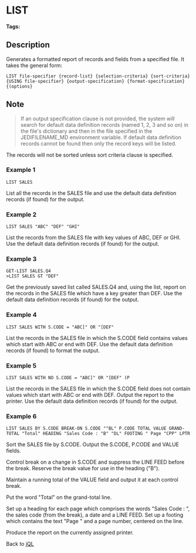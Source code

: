 # LIST

<PageHeader />

**Tags:**
<badge text='jql' vertical='middle' />

## Description

Generates a formatted report of records and fields from a specified file. It takes the general form:

```
LIST file-specifier {record-list} {selection-criteria} {sort-criteria} {USING file-specifier} {output-specification} {format-specification} {(options}
```

## Note

> If an output specification clause is not provided, the system will search for default data definition records (named 1, 2, 3 and so on) in the file's dictionary and then in the file specified in the JEDIFILENAME\_MD environment variable. If default data definition records cannot be found then only the record keys will be listed.

The records will not be sorted unless sort criteria clause is specified.

### Example 1

```
LIST SALES
```

List all the records in the SALES file and use the default data definition records (if found) for the output.

### Example 2

```
LIST SALES "ABC" "DEF" "GHI"
```

List the records from the SALES file with key values of ABC, DEF or GHI. Use the default data definition records (if found) for the output.

### Example 3

```
GET-LIST SALES.Q4
>LIST SALES GT "DEF"
```

Get the previously saved list called SALES.Q4 and, using the list, report on the records in the SALES file which have a key greater than DEF. Use the default data definition records (if found) for the output.

### Example 4

```
LIST SALES WITH S.CODE = "ABC]" OR "[DEF"
```

List the records in the SALES file in which the S.CODE field contains values which start with ABC or end with DEF. Use the default data definition records (if found) to format the output.

### Example 5

```
LIST SALES WITH NO S.CODE = "ABC]" OR "[DEF" (P
```

List the records in the SALES file in which the S.CODE field does not contain values which start with ABC or end with DEF. Output the report to the printer. Use the default data definition records (if found) for the output.

### Example 6

```
LIST SALES BY S.CODE BREAK-ON S.CODE ""BL" P.CODE TOTAL VALUE GRAND-TOTAL "Total" HEADING "Sales Code : "B" "DL" FOOTING " Page "CPP" LPTR
```

Sort the SALES file by S.CODE. Output the S.CODE, P.CODE and VALUE fields.

Control break on a change in S.CODE and suppress the LINE FEED before the break. Reserve the break value for use in the heading ("B").

Maintain a running total of the VALUE field and output it at each control break.

Put the word "Total" on the grand-total line.

Set up a heading for each page which comprises the words "Sales Code : ", the sales code (from the break), a date and a LINE FEED. Set up a footing which contains the text "Page " and a page number, centered on the line.

Produce the report on the currently assigned printer.

Back to [jQL](jbase-query-language-jql-)

  
<PageFooter />
